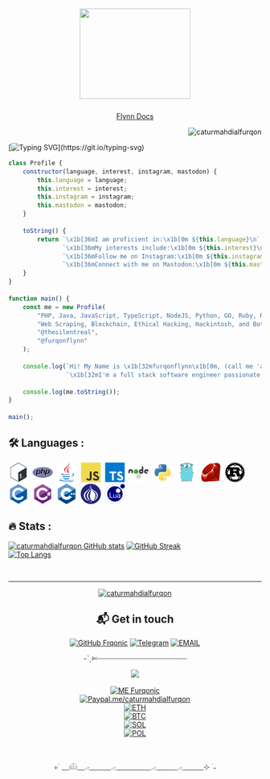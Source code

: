 <h1 align="center"> <img src="https://text.media.giphy.com/v1/media/giphy.gif?token=eyJhbGciOiJIUzI1NiIsInR5cCI6IkpXVCJ9.eyJrZXkiOiJwcm9kLTIwMjAtMDQtMjIiLCJzdHlsZSI6ImgxdGl0bGUiLCJ0ZXh0IjoiRnVycW9uJTIwRmx5bm4lMjBpcyUyMGhlcmUhJTIwTGV0J3MlMjBDb2RlISIsImlhdCI6MTczMDI0NjExNX0.Ck6TMt3P1A2X_mx-AZMcyzDkqze1cs5hueOurb1es_g" height="180" width="220"> </h1>

<div align=center >
  
[Flynn Docs](https://caturmahdialfurqon.github.io/)
  
<p align="right"> <img src="https://komarev.com/ghpvc/?username=caturmahdialfurqon&label=Profile%20views&color=0e75b6&style=flat" alt="caturmahdialfurqon" /> </p>
<div align=left >
  
[![Typing SVG](https://readme-typing-svg.demolab.com?font=Playfair+Display&size=25&pause=1000&color=F1F5F7&Center=true&width=435&lines=%E1%9D%B0.%E1%90%9F%E2%9D%97%EF%B8%8FCoding+is+My+Canvas...)](https://git.io/typing-svg)
    
```javascript
class Profile {
    constructor(language, interest, instagram, mastodon) {
        this.language = language;
        this.interest = interest;
        this.instagram = instagram;
        this.mastodon = mastodon;
    }

    toString() {
        return `\x1b[36mI am proficient in:\x1b[0m ${this.language}\n` +
               `\x1b[36mMy interests include:\x1b[0m ${this.interest}\n` +
               `\x1b[36mFollow me on Instagram:\x1b[0m ${this.instagram}\n` +
               `\x1b[36mConnect with me on Mastodon:\x1b[0m ${this.mastodon}`;
    }
}

function main() {
    const me = new Profile(
        "PHP, Java, JavaScript, TypeScript, NodeJS, Python, GO, Ruby, Rust, C, C, C++, Perl, Bash, Lua.",
        "Web Scraping, Blockchain, Ethical Hacking, Hackintosh, and Bot Scripts.",
        "@thesilentreal",
        "@furqonflynn"
    );

    console.log(`Hi! My Name is \x1b[32mfurqonflynn\x1b[0m, (call me 'alfynn) 👋! I just want to share what I know.\n` +
                `\x1b[32mI'm a full stack software engineer passionate about Software Development.\x1b[0m\n`);

    console.log(me.toString());
}

main();
```
## 🛠️ Languages :
<div>
  <img src="https://github.com/caturmahdialfurqon/Icon-langs-and-socials/blob/main/src/Langs/bash/bash-original.svg" title="bash" alt="bash" width="40" height="40"/>&nbsp;
  <img src="https://github.com/caturmahdialfurqon/Icon-langs-and-socials/blob/main/src/Langs/php/php-original.svg" title="php" alt="php" width="40" height="40"/>&nbsp;
  <img src="https://github.com/caturmahdialfurqon/Icon-langs-and-socials/blob/main/src/Langs/java/java-original.svg" title="java" alt="java" width="40" height="40"/>&nbsp;
  <img src="https://github.com/caturmahdialfurqon/Icon-langs-and-socials/blob/main/src/Langs/javascript/javascript-original.svg" title="javascript" alt="javascript" width="40" height="40"/>&nbsp;
  <img src="https://github.com/caturmahdialfurqon/Icon-langs-and-socials/blob/main/src/Langs/typescript/typescript-original.svg" title="typescript" alt="typescript" width="40" height="40"/>&nbsp;
  <img src="https://github.com/caturmahdialfurqon/Icon-langs-and-socials/blob/main/src/Langs/nodejs/nodejs-original-wordmark.svg" title="nodejs" alt="nodejs" width="40" height="40"/>&nbsp;
  <img src="https://github.com/caturmahdialfurqon/Icon-langs-and-socials/blob/main/src/Langs/python/python-original.svg" title="python" alt="python" width="40" height="40"/>&nbsp;
  <img src="https://github.com/caturmahdialfurqon/Icon-langs-and-socials/blob/main/src/Langs/go/go-original.svg" title="go" alt="go" width="40" height="40"/>&nbsp;
  <img src="https://github.com/caturmahdialfurqon/Icon-langs-and-socials/blob/main/src/Langs/ruby/ruby-original.svg" title="ruby" alt="ruby" width="40" height="40"/>&nbsp;
  <img src="https://github.com/caturmahdialfurqon/Icon-langs-and-socials/blob/main/src/Langs/rust/rust-original.svg" title="rust" alt="rust" width="40" height="40"/>&nbsp;
  <img src="https://github.com/caturmahdialfurqon/Icon-langs-and-socials/blob/main/src/Langs/c/c-original.svg" title="c" alt="c" width="40" height="40"/>&nbsp;
  <img src="https://github.com/caturmahdialfurqon/Icon-langs-and-socials/blob/main/src/Langs/csharp/csharp-original.svg" title="c#" alt="c#" width="40" height="40"/>&nbsp;
  <img src="https://github.com/caturmahdialfurqon/Icon-langs-and-socials/blob/main/src/Langs/cplusplus/cplusplus-original.svg" title="cplusplus" alt="cplusplus" width="40" height="40"/>&nbsp;
  <img src="https://github.com/caturmahdialfurqon/Icon-langs-and-socials/blob/main/src/Langs/perl/perl-original.svg" title="perl" alt="perl" width="40" height="40"/>&nbsp;
  <img src="https://github.com/caturmahdialfurqon/Icon-langs-and-socials/blob/main/src/Langs/lua/lua-original.svg" title="lua" alt="lua" width="40" height="40"/>&nbsp;
</div>

## 🔥 Stats :
[![caturmahdialfurqon GitHub stats](https://github-readme-stats.vercel.app/api?username=caturmahdialfurqon&theme=vision-friendly-dark&rank_icon=github)](https://github.com/anuraghazra/github-readme-stats)
[![GitHub Streak](https://streak-stats.demolab.com?user=caturmahdialfurqon&theme=highcontrast&hide_border=false)](https://git.io/streak-stats) <br>
[![Top Langs](https://github-readme-stats.vercel.app/api/top-langs/?username=caturmahdialfurqon&layout=compact&hide_progress=false&theme=highcontrast)](https://github.com/anuraghazra/github-readme-stats)

<br> <hr>
<p align="center"> <a href="https://github.com/ryo-ma/github-profile-trophy"><img src="https://github-profile-trophy.vercel.app/?username=caturmahdialfurqon&theme=dark_dimmed&no-bg=true&margin-w=15" alt="caturmahdialfurqon" /></a> </p>
<div align=center >
  
##  📬 Get in touch

[![GitHub Frqonic](https://img.shields.io/github/followers/caturmahdialfurqon?label=follow%20github&style=flat-square)](https://github.com/caturmahdialfurqon)
[![Telegram](https://img.shields.io/badge/Telegram-DMme-orange)](https://t.me/edwinbagas7)
[![EMAIL](https://img.shields.io/badge/Email-caturmahdialfurqon-blue)](mailto:caturmahdi.alfurqon@icloud.com)
<br>

-ˋˏ✄┈┈┈┈┈┈┈┈┈┈┈┈┈┈┈┈┈┈┈┈┈ <br>

<div align=center >

<img src="https://readme-typing-svg.herokuapp.com?font=Creepster&size=25&color=FFFFFF&center=true&lines=Buy+Me+Coffee!"
/>

[![ME Furqonic](https://img.shields.io/badge/SUPPORT-ME-succsess.svg?style=flat)](Support)
<br>
[![Paypal.me/caturmahdialfurqon](https://ionicabizau.github.io/badges/paypal.svg)](https://paypal.me/caturmahdialfurqon)
<br>
[![ETH ](https://img.shields.io/badge/ETH-0x07Fe74030B01B1F9A9c2699929d7CAFDa66Ebf06-informational.svg?style=flat)](https://etherscan.io/address/0x07Fe74030B01B1F9A9c2699929d7CAFDa66Ebf06) <br>
[![BTC ](https://img.shields.io/badge/BTC-bc1qf8d3fcl4zf08qy3ecz8jyw3cf8y8urd0s2g32s-informational.svg?style=flat)](https://www.blockchain.com/explorer/addresses/btc/bc1qf8d3fcl4zf08qy3ecz8jyw3cf8y8urd0s2g32s)<br>
[![SOL ](https://img.shields.io/badge/SOL-73hvmQLGmfxXiJqvqiG2MwZReC9H3tFusZJGfffrBHpy-informational.svg?style=flat)](https://solscan.io/account/73hvmQLGmfxXiJqvqiG2MwZReC9H3tFusZJGfffrBHpy)<br>
[![POL ](https://img.shields.io/badge/MATIC-0x07Fe74030B01B1F9A9c2699929d7CAFDa66Ebf06-informational.svg?style=flat)](https://blockscan.com/address/0x07Fe74030B01B1F9A9c2699929d7CAFDa66Ebf06#)

<br>

⊹ ࣪ ﹏𓊝﹏𓂁﹏﹏﹏𓂁﹏﹏﹏﹏﹏𓂁﹏﹏﹏𓂁﹏﹏﹏⊹ ࣪ ˖




